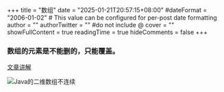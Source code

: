 +++
title = "数组"
date = "2025-01-21T20:57:15+08:00"
#dateFormat = "2006-01-02" # This value can be configured for per-post date formatting
author = ""
authorTwitter = "" #do not include @
cover = ""
showFullContent = true
readingTime = true
hideComments = false
+++

### 数组的元素是不能删的，只能覆盖。

[文章讲解](https://programmercarl.com/%E6%95%B0%E7%BB%84%E7%90%86%E8%AE%BA%E5%9F%BA%E7%A1%80.html)

![Java的二维数组不连续](https://i-blog.csdnimg.cn/direct/14e914ac6fc84533bf47bb1f1437b5e4.png)
